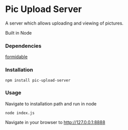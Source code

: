Pic Upload Server
=================

A server which allows uploading and viewing of pictures. 

Built in Node

### Dependencies

[formidable](https://github.com/felixge/node-formidable)

### Installation

`npm install pic-upload-server`

### Usage

Navigate to installation path and run in node

`node index.js`

Navigate in your browser to http://127.0.0.1:8888